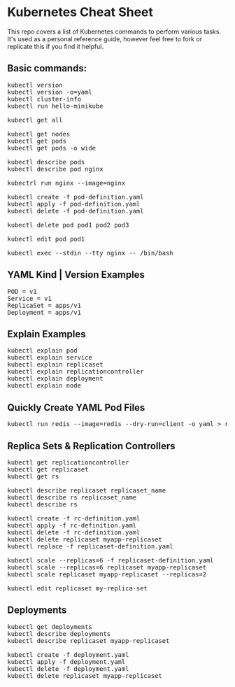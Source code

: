 # Kubernetes Cheat Sheet
This repo covers a list of Kubernetes commands to perform various tasks.  It's used as a personal reference guide, however feel free to fork or replicate this if you find it helpful.

## Basic commands:
<pre>
kubectl version
kubectl version -o=yaml
kubectl cluster-info
kubectl run hello-minikube

kubectl get all

kubectl get nodes
kubectl get pods
kubectl get pods -o wide

kubectl describe pods
kubectl describe pod nginx

kubectrl run nginx --image=nginx

kubectl create -f pod-definition.yaml
kubectl apply -f pod-definition.yaml
kubectl delete -f pod-definition.yaml

kubectl delete pod pod1 pod2 pod3

kubectl edit pod pod1

kubectl exec --stdin --tty nginx -- /bin/bash
</pre>

## YAML Kind | Version Examples
<pre>
POD = v1
Service = v1
ReplicaSet = apps/v1
Deployment = apps/v1
</pre>

## Explain Examples
<pre>
kubectl explain pod
kubectl explain service
kubectl explain replicaset
kubectl explain replicationcontroller
kubectl explain deployment
kubectl explain node
</pre>

## Quickly Create YAML Pod Files
<pre>
kubectl run redis --image=redis --dry-run=client -o yaml > redis-pod.yaml
</pre>

## Replica Sets & Replication Controllers
<pre>
kubectl get replicationcontroller
kubectl get replicaset
kubectl get rs

kubectl describe replicaset replicaset_name
kubectl describe rs replicaset_name
kubectl describe rs

kubectl create -f rc-definition.yaml
kubectl apply -f rc-definition.yaml
kubectl delete -f rc-definition.yaml
kubectl delete replicaset myapp-replicaset
kubectl replace -f replicaset-definition.yaml

kubectl scale --replicas=6 -f replicaset-definition.yaml
kubectl scale --replicas=6 replicaset myapp-replicaset
kubectl scale replicaset myapp-replicaset --replicas=2 

kubectl edit replicaset my-replica-set
</pre>

## Deployments
<pre>
kubectl get deployments
kubectl describe deployments
kubectl describe replicaset myapp-replicaset

kubectl create -f deployment.yaml
kubectl apply -f deployment.yaml
kubectl delete -f deployment.yaml
kubectl delete replicaset myapp-replicaset

</pre>